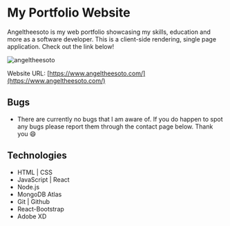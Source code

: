 # My Portfolio Website

Angeltheesoto is my web portfolio showcasing my skills, education and more as a software developer. This is a client-side rendering, single page application.
Check out the link below!

![angeltheesoto](https://i.postimg.cc/mZKHs7xL/angeltheesoto.png)

Website URL: [https://www.angeltheesoto.com/](https://www.angeltheesoto.com/)

## Bugs

- There are currently no bugs that I am aware of. If you do happen to spot any bugs please report them through the contact page below. Thank you 😄

## Technologies

- HTML | CSS
- JavaScript | React
- Node.js
- MongoDB Atlas
- Git | Github
- React-Bootstrap
- Adobe XD
<!-- !Npm packages
 ?Shorthand react component boilerplate [rafce]
?Backend --
[dotenv] - Loads environment variables from a .env file.
[express] - is a back end web application framework for building RESTful APIs with Node.js
[nodemon] - It simply restarts the node application whenever it observes the changes in the file present in the working directory of your project.
[concurrently] - lets you run frontend and backend with one command.npm run start.
[cors] - CORS is a node.js package for providing a Connect/Express middleware that can be used to enable CORS with various options.
[mongoose] - Provides everything that lets us connect to mongoDB.

?Frontend --
[bootstrap react-bootstrap] - used for fast styling
[emailjs-com] - used to send emails in the form.
[mapbox-gl maplibre-gl react-map-gl] - works with the maps
[react-scroll react-scroll-motion] - effects on scroll into view
[react-toastify] - makes a toast appear when form is submited
[react-router-dom] - lets you change content on click in page.
[axios] - links backend and frontend. Makes api calls easy.
[react-loader-spinner] - load spinner
[react-helmet] - manipulate html head attributes from components
[@mui/icons-material @mui/material @emotion/styled @emotion/react] - material ui icons
[typewriter-effect] = Creates a typing animation.
-->

<!--
    !Note: [app.tsx] and [api.tsx] have api urls.
    !--WORKING ON--!:

    !GENERAL FIXES
    - Change p font-style to a serif style
    - shorten code in technologies.tsx and skills.tsx, create an array and loop through it.
    - How to make a underconstruction page for website.
    - work on error handling and loaders.

    !MOBILE FIXES
    - Projects videos are not showing on mobile view. When you tap or hold it shows it sometimes but it usually is not showing the video.
    ?ANS: Maybe create an if statement for if the data is being passed else create a loader.
-->
